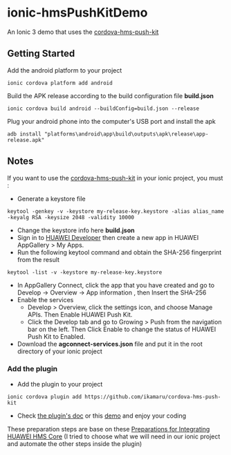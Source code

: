 # ionic-hmsPushKitDemo
An Ionic 3 demo that uses the [cordova-hms-push-kit](https://github.com/ikamaru/cordova-hms-push-kit)

## Getting Started
Add the android platform to your project
```
ionic cordova platform add android
```
Build the APK release according to the build configuration file **build.json**
```
ionic cordova build android --buildConfig=build.json --release
```
Plug your android phone into the computer's USB port and install the apk
```
adb install "platforms\android\app\build\outputs\apk\release\app-release.apk"
```

## Notes
If you want to use the [cordova-hms-push-kit](https://github.com/ikamaru/cordova-hms-push-kit) in your ionic project, you must :
 
* Generate a keystore file 
```
keytool -genkey -v -keystore my-release-key.keystore -alias alias_name -keyalg RSA -keysize 2048 -validity 10000
```
* Change the keystore info here **build.json**
* Sign in to [HUAWEI Developer](https://developer.huawei.com/consumer/en/console) then create a new app in HUAWEI AppGallery > My Apps.
* Run the following keytool command and obtain the SHA-256 fingerprint from the result
```
keytool -list -v -keystore my-release-key.keystore
```
* In AppGallery Connect, click the app that you have created and go to Develop -> Overview -> App information , then Insert the SHA-256 
* Enable the services
  * Develop > Overview, click the settings icon, and choose Manage APIs. Then Enable HUAWEI Push Kit.
  * Click the Develop tab and go to Growing > Push from the navigation bar on the left. Then Click Enable to change the status of HUAWEI Push Kit to Enabled.
* Download the **agconnect-services.json** file and put it in the root directory of your ionic project

### Add the plugin
* Add the plugin to your project
```
ionic cordova plugin add https://github.com/ikamaru/cordova-hms-push-kit
```
* Check [the plugin's doc](https://github.com/ikamaru/cordova-hms-push-kit#readme) or this [demo](https://github.com/ikamaru/ionic-hmsPushKitDemo) and enjoy your coding

These preparation steps are base on these [Preparations for Integrating HUAWEI HMS Core](https://developer.huawei.com/consumer/en/codelab/HMSPreparation/index.html#0) (I tried to choose what we will need in our ionic project and automate the other steps inside the plugin)
